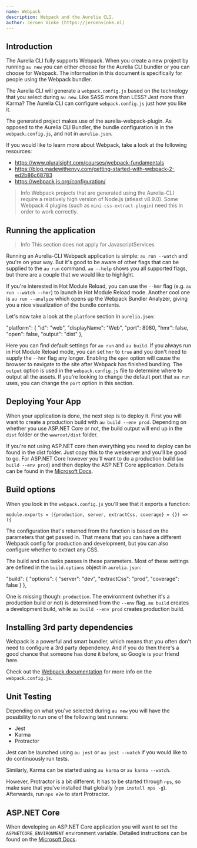```yaml
---
name: Webpack
description: Webpack and the Aurelia CLI.
author: Jeroen Vinke (https://jeroenvinke.nl)
---
```


## Introduction
The Aurelia CLI fully supports Webpack. When you create a new project by running `au new` you can either choose for the Aurelia CLI bundler or you can choose for Webpack. The information in this document is specifically for people using the Webpack bundler.

The Aurelia CLI will generate a `webpack.config.js` based on the technology that you select during `au new`. Like SASS more than LESS? Jest more than Karma? The Aurelia CLI can configure `webpack.config.js` just how you like it.

The generated project makes use of the aurelia-webpack-plugin. As opposed to the Aurelia CLI Bundler, the bundle configuration is in the `webpack.config.js`, and not in `aurelia.json`. 

If you would like to learn more about Webpack, take a look at the following resources:
- https://www.pluralsight.com/courses/webpack-fundamentals
- https://blog.madewithenvy.com/getting-started-with-webpack-2-ed2b86c68783
- https://webpack.js.org/configuration/

> Info
> Webpack projects that are generated using the Aurelia-CLI require a relatively high version of Node.js (atleast v8.9.0). Some Webpack 4 plugins (such as `mini-css-extract-plugin`) need this in order to work correctly.

## Running the application
> Info
> This section does not apply for JavascriptServices

Running an Aurelia-CLI Webpack application is simple: `au run --watch` and you're on your way. But it's good to be aware of other flags that can be supplied to the `au run` command. `au --help` shows you all supported flags, but there are a couple that we would like to highlight.

If you're interested in Hot Module Reload, you can use the `--hmr` flag (e.g. `au run --watch --hmr`) to launch in Hot Module Reload mode. Another cool one is `au run --analyze` which opens up the Webpack Bundler Analyzer, giving you a nice visualization of the bundle contents.

Let's now take a look at the `platform` section in `aurelia.json`:

<code-listing heading="Platform options">
  <source-code lang="JavaScript">
  "platform": {
    "id": "web",
    "displayName": "Web",
    "port": 8080,
    "hmr": false,
    "open": false,
    "output": "dist"
  },
  </source-code>
</code-listing>

Here you can find default settings for `au run` and `au build`. If you always run in Hot Module Reload mode, you can set `hmr` to `true` and you don't need to supply the `--hmr` flag any longer. Enabling the `open` option will cause the browser to navigate to the site after Webpack has finished bundling. The `output` option is used in the `webpack.config.js` file to determine where to output all the assets. If you're looking to change the default port that `au run` uses, you can change the `port` option in this section.

## Deploying Your App
When your application is done, the next step is to deploy it. First you will want to create a production build with `au build --env prod`. Depending on whether you use ASP.NET Core or not, the build output will end up in the `dist` folder or the `wwwroot/dist` folder.

If you're not using ASP.NET core then everything you need to deploy can be found in the dist folder. Just copy this to the webserver and you'll be good to go. For ASP.NET Core however you'll want to do a production build (`au build --env prod`) and then deploy the ASP.NET Core application. Details can be found in the [Microsoft Docs](https://docs.microsoft.com/en-us/aspnet/core/publishing/?tabs=aspnetcore2x).

## Build options
When you look in the `webpack.config.js` you'll see that it exports a function:

```
module.exports = ({production, server, extractCss, coverage} = {}) => ({
```

The configuration that's returned from the function is based on the parameters that get passed in. That means that you can have a different Webpack config for production and development, but you can also configure whether to extract any CSS.

The build and run tasks passes in these parameters. Most of these settings are defined in the `build.options` object in `aurelia.json`:

<code-listing heading="Build options">
  <source-code lang="JavaScript">
	"build": {
		"options": {
		  "server": "dev",
		  "extractCss": "prod",
		  "coverage": false
		}
	},
  </source-code>
</code-listing>

One is missing though: `production`. The environment (whether it's a production build or not) is determined from the `--env` flag. `au build` creates a development build, while `au build --env prod` creates production build.

## Installing 3rd party dependencies
Webpack is a powerful and smart bundler, which means that you often don't need to configure a 3rd party dependency.  And if you do then there's a good chance that someone has done it before, so Google is your friend here. 

Check out the [Webpack documentation](https://webpack.js.org/concepts/) for more info on the `webpack.config.js`.

## Unit Testing
Depending on what you've selected during `au new` you will have the possibility to run one of the following test runners:

- Jest
- Karma
- Protractor

Jest can be launched using `au jest` or `au jest --watch` if you would like to do continuously run tests.

Similarly, Karma can be started using `au karma` or `au karma --watch`. 

However, Protractor is a bit different. It has to be started through `nps`, so make sure that you've installed that globally (`npm install nps -g`). Afterwards, run `nps e2e` to start Protractor.

## ASP.NET Core
When developing an ASP.NET Core application you will want to set the `ASPNETCORE_ENVIRONMENT` environment variable. Detailed instructions can be found on the [Microsoft Docs](https://docs.microsoft.com/en-us/aspnet/core/fundamentals/environments#setting-the-environment).